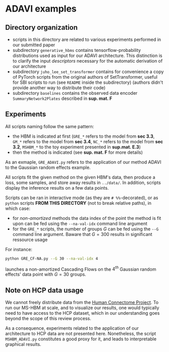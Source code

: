 # ADAVI examples

## Directory organization
* scripts in this directory are related to various experiments performed in our submitted paper
* subdirectory `generative_hbms` contains tensorflow-probability distributions used as input for our ADAVI architecture. This distinction is to clarify the input _descriptors_ necessary for the automatic derivation of our architecture
* subdirectory `juho_lee_set_transformer` contains for convenience a copy of PyTorch scripts from the original authors of SetTransformer, useful for SBI scripts to run (see `README` inside the subdirectory) (authors didn't provide another way to distribute their code)
* subdirectory `baselines` contains the observed data encoder `SummaryNetwork2Plates` described in **sup. mat. F**

## Experiments

All scripts naming follow the same pattern:
* the HBM is indicated at first (`GRE_*` refers to the model from **sec 3.3**, `GM_*` refers to the model from **sec 3.4**, `NC_*` refers to the model from **sec 3.2**, `MSHBM_*` to the toy experiment presented in **sup.mat. E.3**)
* then the method is indicated (see **sup. mat. F** for more details)

As an exmaple, `GRE_ADAVI.py` refers to the application of our method ADAVI to the Gaussian random effects example.

All scripts fit the given method on the given HBM's data, then produce a loss, some samples, and store away results in `../data/`. In addition, scripts display the inference results on a few data points.

Scripts can be ran in interactive mode (as they are `# %%`-decorated), or as `python` scripts **FROM THIS DIRECTORY** (not to break relative paths), in which case:
* for *non-amortized* methods the data index of the point the method is fit upon can be fed using the `--na-val-idx` command line argument
* for the `GRE_*` scripts, the number of groups $G$ can be fed using the `--G` command line argument. Baware that $G=300$ results in significant ressource usage

For instance:
```bash
python GRE_CF-NA.py --G 30 --na-val-idx 4
```
launches a non-amortized Cascading Flows on the $4^{th}$ Gaussian random effects' data point with $G=30$ groups.

## Note on HCP data usage
We cannot freely distribute data from the [Human Connectome Project](https://www.humanconnectome.org/). To run our MS-HBM at scale, and to visualize our results, one would typically need to have access to the HCP dataset, which in our understanding goes beyond the scope of this review process.

As a consequence, experiments related to the application of our architecture to HCP data are not presented here. Nonetheless, the script `MSHBM_ADAVI.py` constitutes a good proxy for it, and leads to interpretable graphical results.